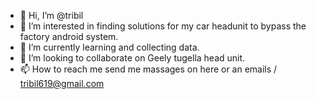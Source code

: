 - 👋 Hi, I’m @tribil
- 👀 I’m interested in finding solutions for my car headunit to bypass the factory android system.
- 🌱 I’m currently learning and collecting data.
- 💞️ I’m looking to collaborate on Geely tugella head unit.
- 📫 How to reach me send me massages on here or an emails / tribil619@gmail.com

<!---
tribil/tribil is a ✨ special ✨ repository because its `README.md` (this file) appears on your GitHub profile.
You can click the Preview link to take a look at your changes.
--->
